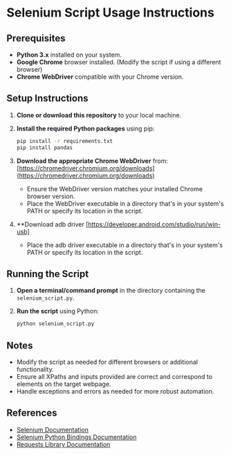 # Selenium Script Usage Instructions 

## Prerequisites

- **Python 3.x** installed on your system. 
- **Google Chrome** browser installed. (Modify the script if using a different browser)
- **Chrome WebDriver** compatible with your Chrome version.

## Setup Instructions

1. **Clone or download this repository** to your local machine.

2. **Install the required Python packages** using pip:

   ```bash
   pip install -r requirements.txt
   pip install pandas
   ```

3. **Download the appropriate Chrome WebDriver** from:
   [https://chromedriver.chromium.org/downloads](https://chromedriver.chromium.org/downloads)

   - Ensure the WebDriver version matches your installed Chrome browser version.
   - Place the WebDriver executable in a directory that's in your system's PATH or specify its location in the script.

4. \*\*Download adb driver
   [https://developer.android.com/studio/run/win-usb]
   - Place the adb driver executable in a directory that's in your system's PATH or specify its location in the script.

## Running the Script

1. **Open a terminal/command prompt** in the directory containing the `selenium_script.py`.

2. **Run the script** using Python:
   ```bash
   python selenium_script.py
   ```

## Notes

- Modify the script as needed for different browsers or additional functionality.
- Ensure all XPaths and inputs provided are correct and correspond to elements on the target webpage.
- Handle exceptions and errors as needed for more robust automation.

## References

- [Selenium Documentation](https://www.selenium.dev/documentation/)
- [Selenium Python Bindings Documentation](https://selenium-python.readthedocs.io/)
- [Requests Library Documentation](https://docs.python-requests.org/en/latest/)




